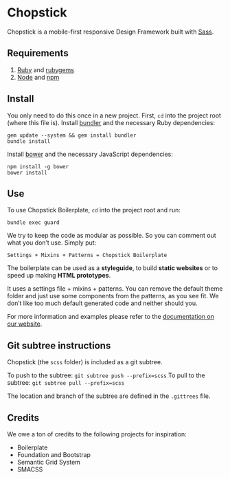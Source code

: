 Chopstick
=========

Chopstick is a mobile-first responsive Design Framework built with [Sass](http://sass-lang.com).

## Requirements

1. [Ruby](https://www.ruby-lang.org) and [rubygems](https://rubygems.org)
2. [Node](http://nodejs.org) and [npm](https://npmjs.org)

## Install

You only need to do this once in a new project.
First, `cd` into the project root (where this file is).
Install [bundler](http://bundler.io) and the necessary Ruby dependencies:

    gem update --system && gem install bundler
    bundle install

Install [bower](http://bower.io) and the necessary JavaScript dependencies:
	
	npm install -g bower
	bower install

## Use

To use Chopstick Boilerplate, `cd` into the project root and run:

	bundle exec guard

We try to keep the code as modular as possible. So you can comment out what you don’t use. Simply put:

    Settings + Mixins + Patterns = Chopstick Boilerplate

The boilerplate can be used as a **styleguide**, to build **static websites** or to speed up making **HTML prototypes**.

It uses a settings file + mixins + patterns. You can remove the default theme folder and just use some components from the patterns, as you see fit. We don’t like too much default generated code and neither should you.

For more information and examples please refer to the [documentation on our website](http://getchopstick.com/docs).

## Git subtree instructions

Chopstick (the `scss` folder) is included as a git subtree.

To push to the subtree: `git subtree push --prefix=scss`
To pull to the subtree: `git subtree pull --prefix=scss`

The location and branch of the subtree are defined in the `.gittrees` file.

## Credits

We owe a ton of credits to the following projects for inspiration:

* Boilerplate
* Foundation and Bootstrap
* Semantic Grid System
* SMACSS
